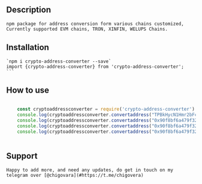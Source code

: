 ## Description
    npm package for address conversion form various chains customized, Currently supported EVM chains, TRON, XINFIN, WELUPS Chains.
## Installation
    `npm i crypto-address-converter --save`
    import {crypto-address-converter} from 'crypto-address-converter';
    ```

## How to use
```js

    const cryptoaddressconverter = require('crypto-address-converter')
    console.log(cryptoaddressconverter.convertaddress("TPBkHycN1Hmr2bFcfjvp2fjkca1hfPbPka","TRON","EVM")); //0x90f8bf6a479f320ead074411a4b0e7944ea8c9c1
    console.log(cryptoaddressconverter.convertaddress("0x90f8bf6a479f320ead074411a4b0e7944ea8c9c1","EVM","TRON")); //TPBkHycN1Hmr2bFcfjvp2fjkca1hfPbPka
    console.log(cryptoaddressconverter.convertaddress("0x90f8bf6a479f320ead074411a4b0e7944ea8c9c1","EVM","XINFIN")); //xdc90f8bf6a479f320ead074411a4b0e7944ea8c9c1
    console.log(cryptoaddressconverter.convertaddress("0x90f8bf6a479f320ead074411a4b0e7944ea8c9c1","EVM","WELUPS")); //WPBkHycN1Hmr2bFcfjvp2fjkca1hfPbPka
    
```


## Support
    
    Happy to add more, and need any updates, do get in touch on my telegram over [@chigovara](#https://t.me/chigovera)
